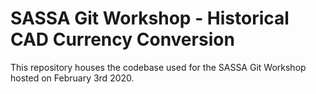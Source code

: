 # SASSA Git Workshop - Historical CAD Currency Conversion

This repository houses the codebase used for the SASSA Git Workshop hosted on
February 3rd 2020.
